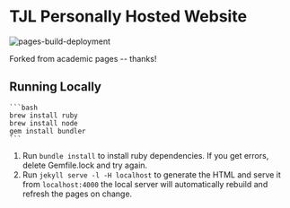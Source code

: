 # TJL Personally Hosted Website

![pages-build-deployment](https://github.com/tjlane/tjlane.github.io/actions/workflows/pages/pages-build-deployment/badge.svg)

Forked from academic pages -- thanks!

## Running Locally

    ```bash
    brew install ruby
    brew install node
    gem install bundler
    ```
1. Run `bundle install` to install ruby dependencies. If you get errors, delete Gemfile.lock and try again.
1. Run `jekyll serve -l -H localhost` to generate the HTML and serve it from `localhost:4000` the local server will automatically rebuild and refresh the pages on change.
